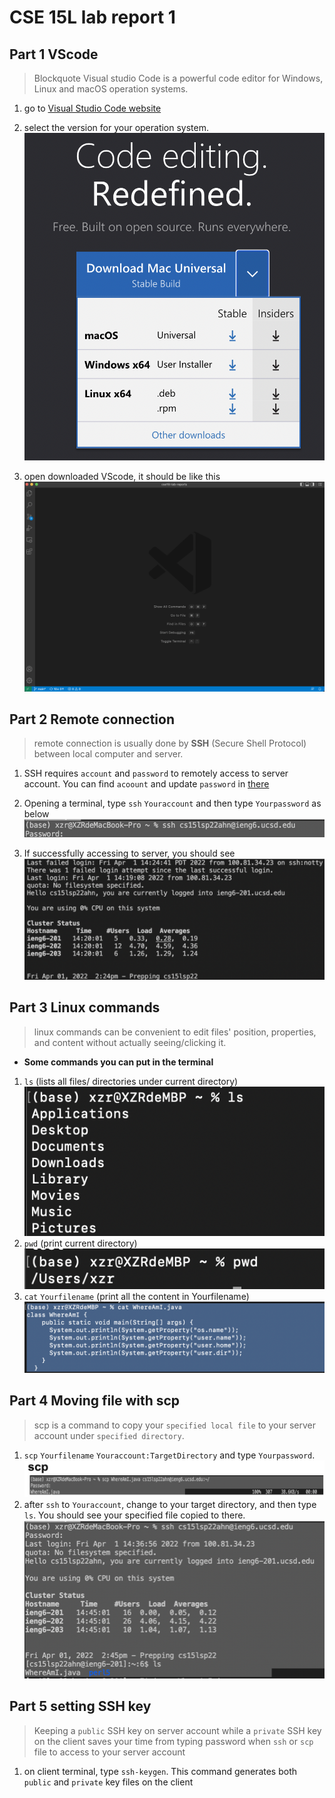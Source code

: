 # CSE 15L lab report 1

## Part 1 VScode
> Blockquote Visual studio Code is a powerful code editor for Windows, Linux and macOS operation systems.

1. go to [Visual Studio Code website](https://code.visualstudio.com/)

2. select the version for your operation system. ![VScode](VScode1.png)

3. open downloaded VScode, it should be like this ![VScode](VS-code.png)

## Part 2 Remote connection
> remote connection is usually done by **SSH** (Secure Shell Protocol) between local computer and server.

1. SSH requires `account` and `password` to remotely access to server account. You can find `acoount` and update `password` in [there](https://sdacs.ucsd.edu/~icc/index.php)

2. Opening a terminal, type `ssh` `Youraccount` and then type `Yourpassword`
as below ![below](ssh.png)

3. If successfully accessing to server, you should see ![this](access.png) 

## Part 3 Linux commands
> linux commands can be convenient to edit files' position, properties, and content without actually seeing/clicking it.

* **Some commands you can put in the terminal**
1. `ls` (lists all files/ directories under current directory)![below](ls.png)
2. `pwd` (print current directory)![below](pwd.png)
3. `cat` `Yourfilename` (print all the content in Yourfilename) ![below](cat.png)

## Part 4 Moving file with scp
> scp is a command to copy your `specified local file` to your server account under `specified directory`.
1. `scp` `Yourfilename` `Youraccount:TargetDirectory` and type `Yourpassword`.
![below](scp.png)
2. after `ssh` to `Youraccount`, change to your target directory, and then type `ls`. You should see your specified file copied to there. ![there](ls-scp.png)

## Part 5 setting SSH key
> Keeping a `public` SSH key on server account while a `private` SSH key on the client saves your time from typing password when `ssh` or `scp` file to access to your server account

1. on client terminal, type `ssh-keygen`. This command generates both `public` and `private` key files on the client